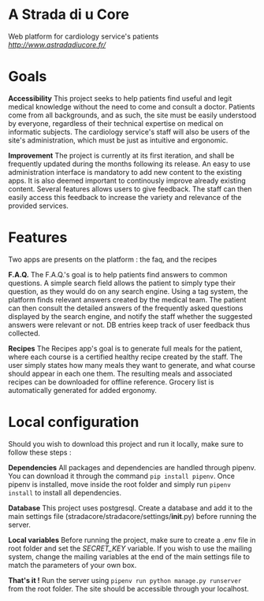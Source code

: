 # A Strada di u Core
Web platform for cardiology service's patients
*http://www.astradadiucore.fr/*

Goals
=====

**Accessibility**
This project seeks to help patients find useful and legit medical knowledge without the need to come and consult a doctor.
Patients come from all backgrounds, and as such, the site must be easily understood by everyone, regardless of their technical expertise
on medical on informatic subjects.
The cardiology service's staff will also be users of the site's administration, which must be just as intuitive and ergonomic.

**Improvement**
The project is currently at its first iteration, and shall be frequently updated during the months following its release.
An easy to use administration interface is mandatory to add new content to the existing apps.
It is also deemed important to continously improve already existing content. Several features allows users to give feedback.
The staff can then easily access this feedback to increase the variety and relevance of the provided services.

Features
========
Two apps are presents on the platform : the faq, and the recipes

**F.A.Q.**
The F.A.Q.'s goal is to help patients find answers to common questions.
A simple search field allows the patient to simply type their question, as they would do on any search engine.
Using a tag system, the platform finds relevant answers created by the medical team.
The patient can then consult the detailed answers of the frequently asked questions displayed by the search engine, and notify
the staff whether the suggested answers were relevant or not. DB entries keep track of user feedback thus collected.

**Recipes**
The Recipes app's goal is to generate full meals for the patient, where each course is a certified healthy recipe created by the staff.
The user simply states how many meals they want to generate, and what course should appear in each one them. 
The resulting meals and associated recipes can be downloaded for offline reference. Grocery list is automatically generated for added ergonomy.

Local configuration
===================
Should you wish to download this project and run it locally, make sure to follow these steps :

**Dependencies**
All packages and dependencies are handled through pipenv. You can download it through the command `pip install pipenv`.
Once pipenv is installed, move inside the root folder and simply run `pipenv install` to install all dependencies.

**Database**
This project uses postgresql. Create a database and add it to the main settings file (stradacore/stradacore/settings/__init__.py) before running the server.

**Local variables**
Before running the project, make sure to create a .env file in root folder and set the *SECRET_KEY* variable.
If you wish to use the mailing system, change the mailing variables at the end of the main settings file to match the parameters of your own box.

**That's it !**
Run the server using `pipenv run python manage.py runserver` from the root folder. The site should be accessible through your localhost.
